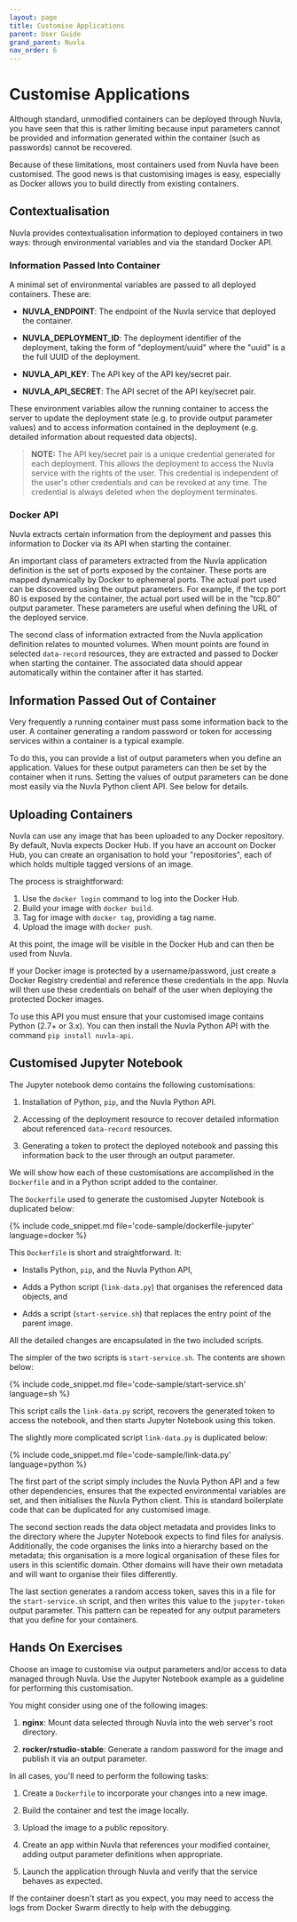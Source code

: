 ```yaml
---
layout: page
title: Customise Applications
parent: User Guide
grand_parent: Nuvla
nav_order: 6
---
```


# Customise Applications

Although standard, unmodified containers can be deployed through
Nuvla, you have seen that this is rather limiting because input
parameters cannot be provided and information generated within the
container (such as passwords) cannot be recovered.

Because of these limitations, most containers used from Nuvla have
been customised. The good news is that customising images is easy,
especially as Docker allows you to build directly from existing
containers.

## Contextualisation

Nuvla provides contextualisation information to deployed containers in
two ways: through environmental variables and via the standard Docker
API.

### Information Passed Into Container

A minimal set of environmental variables are passed to all deployed
containers. These are:

 - **NUVLA_ENDPOINT**: The endpoint of the Nuvla service that deployed
   the container.
 
 - **NUVLA_DEPLOYMENT_ID**: The deployment identifier of the
   deployment, taking the form of "deployment/uuid" where the "uuid"
   is a the full UUID of the deployment.
 
 - **NUVLA_API_KEY**: The API key of the API key/secret pair.
 
 - **NUVLA_API_SECRET**: The API secret of the API key/secret pair.

These environment variables allow the running container to access the
server to update the deployment state (e.g. to provide output
parameter values) and to access information contained in the
deployment (e.g. detailed information about requested data objects).

> **NOTE:** The API key/secret pair is a unique credential generated for
> each deployment. This allows the deployment to access the Nuvla
> service with the rights of the user. This credential is independent
> of the user's other credentials and can be revoked at any time. The
> credential is always deleted when the deployment terminates.

### Docker API

Nuvla extracts certain information from the deployment and passes this
information to Docker via its API when starting the container.

An important class of parameters extracted from the Nuvla application
definition is the set of ports exposed by the container. These ports
are mapped dynamically by Docker to ephemeral ports. The actual port
used can be discovered using the output parameters. For example,
if the tcp port 80 is exposed by the container, the actual port used
will be in the "tcp.80" output parameter. These parameters are useful
when defining the URL of the deployed service.

The second class of information extracted from the Nuvla application
definition relates to mounted volumes. When mount points are found in
selected `data-record` resources, they are extracted and passed to
Docker when starting the container.  The associated data should appear
automatically within the container after it has started.

## Information Passed Out of Container

Very frequently a running container must pass some information back
to the user. A container generating a random password or token for
accessing services within a container is a typical example. 

To do this, you can provide a list of output parameters when you define an application. Values for these output parameters can then be set by the container when it runs. Setting the values of output parameters can be done most easily via the Nuvla Python client API. See below for details.

## Uploading Containers

Nuvla can use any image that has been uploaded to any Docker repository. By default, Nuvla expects Docker Hub.  If you have an account on Docker Hub, you can create an organisation to hold your "repositories", each of which holds multiple tagged versions of an image.

The process is straightforward:

 1. Use the `docker login` command to log into the Docker Hub.
 1. Build your image with `docker build`.
 1. Tag for image with `docker tag`, providing a tag name.
 1. Upload the image with `docker push`.

At this point, the image will be visible in the Docker Hub and can then be used from Nuvla.  

If your Docker image is protected by a username/password, just create a Docker Registry credential and reference these credentials in the app. Nuvla will then use these credentials on behalf of the user when deploying the protected Docker images.

To use this API you must ensure that your customised image contains Python (2.7+ or 3.x). You can then install the Nuvla Python API with
the command `pip install nuvla-api`.

## Customised Jupyter Notebook

The Jupyter notebook demo contains the following
customisations:

 1. Installation of Python, `pip`, and the Nuvla Python API.
 
 1. Accessing of the deployment resource to recover detailed
    information about referenced `data-record` resources.
    
 1. Generating a token to protect the deployed notebook and passing
    this information back to the user through an output parameter.

We will show how each of these customisations are accomplished in the
`Dockerfile` and in a Python script added to the container.

The `Dockerfile` used to generate the customised Jupyter Notebook
is duplicated below:

{% include code_snippet.md file='code-sample/dockerfile-jupyter' language=docker %}

This `Dockerfile` is short and straightforward. It:

 - Installs Python, `pip`, and the Nuvla Python API,

 - Adds a Python script (`link-data.py`) that organises the referenced
   data objects, and

 - Adds a script (`start-service.sh`) that replaces the entry point of
   the parent image.

All the detailed changes are encapsulated in the two included scripts.

The simpler of the two scripts is `start-service.sh`.  The contents are shown below:

{% include code_snippet.md file='code-sample/start-service.sh' language=sh %}

This script calls the `link-data.py` script, recovers the generated
token to access the notebook, and then starts Jupyter Notebook using
this token.

The slightly more complicated script `link-data.py` is duplicated
below:

{% include code_snippet.md file='code-sample/link-data.py' language=python %}

The first part of the script simply includes the Nuvla Python API and
a few other dependencies, ensures that the expected environmental
variables are set, and then initialises the Nuvla Python client. This
is standard boilerplate code that can be duplicated for any customised
image.

The second section reads the data object metadata and provides links
to the directory where the Jupyter Notebook expects to find files for
analysis. Additionally, the code organises the links into a hierarchy
based on the metadata; this organisation is a more logical
organisation of these files for users in this scientific domain.
Other domains will have their own metadata and will want to organise
their files differently.

The last section generates a random access token, saves this in a file
for the `start-service.sh` script, and then writes this value to the
`jupyter-token` output parameter.  This pattern can be repeated for
any output parameters that you define for your containers.

## Hands On Exercises

Choose an image to customise via output parameters and/or access to
data managed through Nuvla. Use the Jupyter Notebook example as a
guideline for performing this customisation.

You might consider using one of the following images:

 1. **nginx**: Mount data selected through Nuvla into the web server's
     root directory.

 1. **rocker/rstudio-stable**: Generate a random password for the
    image and publish it via an output parameter.

In all cases, you'll need to perform the following tasks:

 1. Create a `Dockerfile` to incorporate your changes into a new
    image.

 1. Build the container and test the image locally.

 1. Upload the image to a public repository.

 1. Create an app within Nuvla that references your modified
    container, adding output parameter definitions when appropriate.

 1. Launch the application through Nuvla and verify that the service
    behaves as expected.

If the container doesn't start as you expect, you may need to access
the logs from Docker Swarm directly to help with the debugging. 
